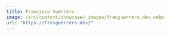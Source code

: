```yaml
---
title: Francisco Guerrero
image: /src/content/showcase/_images/franguerrero.dev.webp
url: "https://franguerrero.dev/"
---
```

